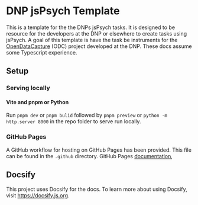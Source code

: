 # DNP jsPsych Template

This is a template for the the DNPs jsPsych tasks.
It is designed to be resource for the developers at the DNP or elsewhere to create tasks using jsPsych.
A goal of this template is have the task be instruments for the [OpenDataCapture](https://opendatacapture.org/en/) (ODC) project developed at the DNP.
These docs assume some Typescript experience.

## Setup

### Serving locally

#### Vite and pnpm or Python

Run `pnpm dev` or `pnpm bulid` followed by `pnpm preview` or `python -m http.server 8000` in the repo folder to serve run locally.

### GitHub Pages

A GitHub workflow for hosting on GitHub Pages has been provided.
This file can be found in the `.github` directory.
GitHub Pages [documentation](https://docs.github.com/en/pages),

## Docsify

This project uses Docsify for the docs.
To learn more about using Docsify, visit https://docsify.js.org.
